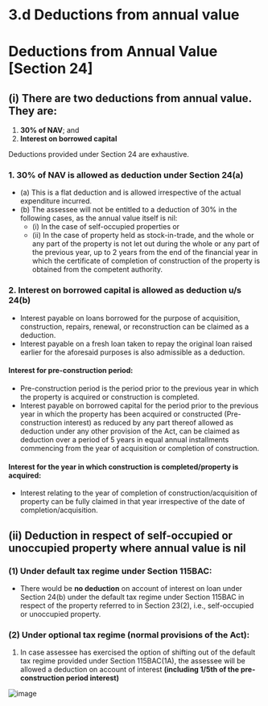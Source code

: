 # 3.d Deductions from annual value
# Deductions from Annual Value [Section 24]

## (i) There are two deductions from annual value. They are:
1. **30% of NAV**; and
2. **Interest on borrowed capital**

Deductions provided under Section 24 are exhaustive.

### 1. 30% of NAV is allowed as deduction under Section 24(a)
- (a) This is a flat deduction and is allowed irrespective of the actual expenditure incurred.
- (b) The assessee will not be entitled to a deduction of 30% in the following cases, as the annual value itself is nil:
  - (i) In the case of self-occupied properties or
  - (ii) In the case of property held as stock-in-trade, and the whole or any part of the property is not let out during the whole or any part of the previous year, up to 2 years from the end of the financial year in which the certificate of completion of construction of the property is obtained from the competent authority.

### 2. Interest on borrowed capital is allowed as deduction u/s 24(b)
- Interest payable on loans borrowed for the purpose of acquisition, construction, repairs, renewal, or reconstruction can be claimed as a deduction.
- Interest payable on a fresh loan taken to repay the original loan raised earlier for the aforesaid purposes is also admissible as a deduction.

#### Interest for pre-construction period:
- Pre-construction period is the period prior to the previous year in which the property is acquired or construction is completed.
- Interest payable on borrowed capital for the period prior to the previous year in which the property has been acquired or constructed (Pre-construction interest) as reduced by any part thereof allowed as deduction under any other provision of the Act, can be claimed as deduction over a period of 5 years in equal annual installments commencing from the year of acquisition or completion of construction.

#### Interest for the year in which construction is completed/property is acquired:
- Interest relating to the year of completion of construction/acquisition of property can be fully claimed in that year irrespective of the date of completion/acquisition.

## (ii) Deduction in respect of self-occupied or unoccupied property where annual value is nil
### (1) Under default tax regime under Section 115BAC:
- There would be **no deduction** on account of interest on loan under Section 24(b) under the default tax regime under Section 115BAC in respect of the property referred to in Section 23(2), i.e., self-occupied or unoccupied property.

### (2) Under optional tax regime (normal provisions of the Act):
1. In case assessee has exercised the option of shifting out of the default tax regime provided under Section 115BAC(1A), the assessee will be allowed a deduction on account of interest **(including 1/5th of the pre-construction period interest)**

 ![image](https://github.com/user-attachments/assets/beb20606-3e3c-4a9c-9f06-2ab5d6927d8a)



